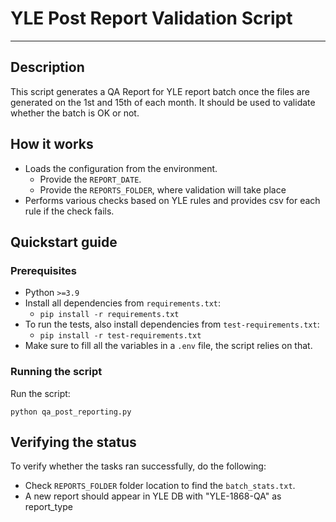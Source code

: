 # YLE Post Report Validation Script

---

## Description
This script generates a QA Report for YLE report batch once the files are generated on the 1st and 15th of each month. 
It should be used to validate whether the batch is OK or not.

## How it works
- Loads the configuration from the environment.
    - Provide the `REPORT_DATE`.
    - Provide the `REPORTS_FOLDER`, where validation will take place
- Performs various checks based on YLE rules and provides csv for each rule if the check fails.

## Quickstart guide
### Prerequisites
- Python `>=3.9`
- Install all dependencies from `requirements.txt`:
  - `pip install -r requirements.txt`
- To run the tests, also install dependencies from `test-requirements.txt`:
  - `pip install -r test-requirements.txt`
- Make sure to fill all the variables in a `.env` file, the script relies on that.

### Running the script
Run the script:
```shell
python qa_post_reporting.py
```

## Verifying the status
To verify whether the tasks ran successfully, do the following:
- Check `REPORTS_FOLDER` folder location to find the `batch_stats.txt`.
- A new report should appear in YLE DB with "YLE-1868-QA" as report_type
